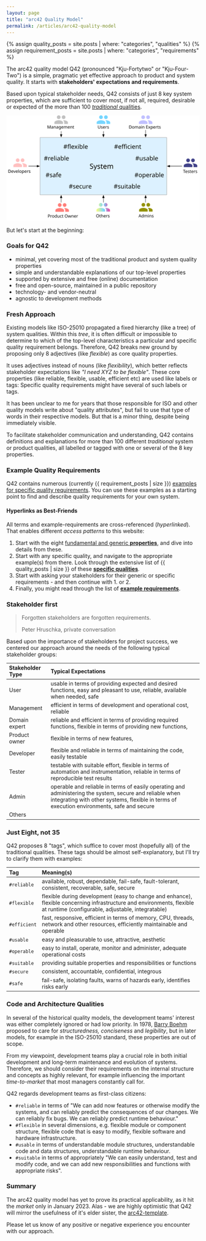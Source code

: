```yaml
---
layout: page
title: "arc42 Quality Model"
permalink: /articles/arc42-quality-model
---
```


{% assign quality_posts = site.posts | where: "categories", "qualities" %}
{% assign requirement_posts = site.posts | where: "categories", "requirements" %}

The arc42 quality model Q42 (pronounced "Kju-Fortytwo" or "Kju-Four-Two") is a simple, pragmatic yet effective approach to product and system quality.
It starts with **stakeholders' expectations and requirements**.

Based upon typical stakeholder needs, Q42 consists of just 8 key system properties, which are sufficient to cover most, if not all, required, desirable or expected of the more than 100 [_traditional_ qualities](/qualities).

![arc42 quality model](/images/arc42-system-qualities-overview.svg)

But let's start at the beginning:
### Goals for Q42

* minimal, yet covering most of the traditional product and system quality properties
* simple and understandable explanations of our top-level properties
* supported by extensive and free (online) documentation
* free and open-source, maintained in a public repository
* technology- and vendor-neutral 
* agnostic to development methods

### Fresh Approach
Existing models like ISO-25010 propagated a fixed hierarchy (like a tree) of system qualities.
Within this _tree_, it is often difficult or impossible to determine to which of the top-level characteristics a particular and specific quality requirement belongs. 
Therefore, Q42 breaks new ground by proposing only 8 adjectives (like _flexible_) as core quality properties.

It uses adjectives instead of nouns (like _flexibility_), which better reflects stakeholder expectations like _"I need XYZ to be flexible"_.
These core properties (like reliable, flexible, usable, efficient etc) are used like labels or tags:
Specific quality requirements might have several of such labels or tags.

It has been unclear to me for years that those responsible for ISO and other quality models write about "quality attributes", but fail to use that type of words in their respective models.
But that is a minor thing, despite being immediately visible.

To facilitate stakeholder communication and understanding, Q42 contains definitions and explanations for more than 100 different _traditional_ system or product qualities, all labelled or tagged with one or several of the 8 key properties.

### Example Quality Requirements

Q42 contains numerous (currently {{ requirement_posts | size }}) [examples for specific quality requirements](/requirements).
You can use these examples as a starting point to find and describe quality requirements for your own system.

#### Hyperlinks as Best-Friends
All terms and example-requirements are cross-referenced (_hyperlinked_). 
That enables different _access patterns_ to this website:

1. Start with the eight [fundamental and generic **properties**](/properties), and dive into details from these.
2. Start with any specific quality, and navigate to the appropriate example(s) from there. Look through the extensive list of {{ quality_posts | size }} of these [**specific qualities**](/qualities). 
3. Start with asking your stakeholders for their generic or specific requirements - and then continue with 1. or 2.
4. Finally, you might read through the list of [**example requirements**](/requirements).


### Stakeholder first

>Forgotten stakeholders are forgotten requirements.
>
>Peter Hruschka, private conversation

Based upon the importance of stakeholders for project success, we centered our approach around the needs of the following typical stakeholder groups:

| Stakeholder Type | Typical Expectations  |
| :--- | :--- |
| User| usable in terms of providing expected and desired functions, easy and pleasant to use, reliable, available when needed, safe |
| Management| efficient in terms of development and operational cost, reliable |
| Domain expert| reliable and efficient in terms of providing required functions, flexible in terms of providing new functions,   |
| Product owner| flexible in terms of new features, |
| Developer| flexible and reliable in terms of maintaining the code, easily testable |
| Tester| testable with suitable effort, flexible in terms of automation and instrumentation, reliable in terms of reproducible test results |
| Admin| operable and reliable in terms of easily operating and administering the system, secure and reliable when integrating with other systems, flexible in terms of execution environments, safe and secure |
| Others|  |

### Just Eight, not 35
Q42 proposes 8 "tags", which suffice to cover most (hopefully all) of the traditional qualities.
These tags should be almost self-explanatory, but I'll try to clarify them with examples:

| Tag | Meaning(s)  |
| :--- | :--- |
| `#reliable`| available, robust, dependable, fail-safe, fault-tolerant, consistent, recoverable, safe, secure|
| `#flexible`| flexible during development (easy to change and enhance), flexible concerning infrastructure and environments, flexible at runtime (configurable, adjustable, integratable) |
| `#efficient`| fast, responsive, efficient in terms of memory, CPU, threads, network and other resources, efficiently maintainable and operable |
| `#usable`| easy and pleasurable to use, attractive, aesthetic|
| `#operable`| easy to install, operate, monitor and administer, adequate operational costs|
| `#suitable`| providing suitable properties and responsibilities or functions |
| `#secure`| consistent, accountable, confidential, integrous |
| `#safe`| fail-safe, isolating faults, warns of hazards early, identifies risks early |

### Code and Architecture Qualities
In several of the historical quality models, the development teams' interest was either completely ignored or had low priority.
In 1978, [Barry Boehm](/articles/quality-models) proposed to care for _structuredness, conciseness_ and _legibility_, but in later models, for example in the ISO-25010 standard, these properties are out of scope.

From my viewpoint, development teams play a crucial role in both initial development and long-term maintenance and evolution of systems.
Therefore, we should consider their requirements on the internal structure and concepts as highly relevant, for example influencing the important _time-to-market_ that most managers constantly call for.

Q42 regards development teams as first-class citizens:

* `#reliable` in terms of "We can add now features or otherwise modify the systems, and can reliably predict the consequences of our changes. We can reliably fix bugs. We can reliably predict runtime behaviour."
* `#flexible` in several dimensions, e.g. flexible module or component structure, flexible code that is easy to modify, flexible software and hardware infrastructure.
* `#usable` in terms of understandable module structures, understandable code and data structures, understandable runtime behaviour.
* `#suitable` in terms of appropriately "We can easily understand, test and modify code, and we can add new responsibilities and functions with appropriate risks".

### Summary
The arc42 quality model has yet to prove its practical applicability, as it hit the _market_ only in January 2023.
Alas - we are highly optimistic that Q42 will mirror the usefulness of it's elder sister, the [arc42-template](https://www.arc42.org).

Please let us know of any positive or negative experience you encounter with our approach.
